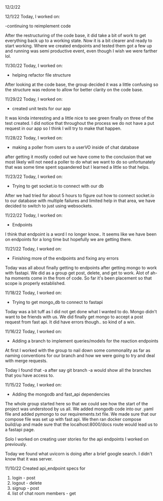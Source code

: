 12/2/22

12/1/22
Today, I worked on:

-continuing to reimplement code

After the restructuring of the code base, it did take a bit of
work to get everything back up to a working state. Now it is a bit
clearer and ready to start working. Where we created endpoints
and tested them got a few up and running was semi productive event,
even though I wish we were farther lol.

11/30/22
Today, I worked on:

- helping refactor file structure

After looking at the code base, the group decided it was a little
confusing so the structure was redone to allow for better clarity on the code base.

11/29/22
Today, I worked on:

- created unit tests for our app

It was kinda interesting and a little nice to see green finally on three of the test created.
I did notice that throughout the process we do not have a put request
in our app so I think I will try to make that happen.

11/28/22
Today, I worked on:

- making a poller from users to a userVO inside of chat database

after getting it mostly coded out we have come to the conclusion that
we most likely will not need a poller to do what we want to do so unfortunately
that was some time spent squandered but I learned a little so that helps.

11/23/22
Today, I worked on:

- Trying to get socket.io to connect with our db

After we had tried for about 5 hours to figure out how to connect
socket.io to our database with multiple failures and limited help
in that area, we have decided to switch to just using websockets.

11/22/22
Today, I worked on:

- Endpoints

I think that endpoint is a word I no longer know.. It seems
like we have been on endpoints for a long time but hopefully we
are getting there.

11/21/22
Today, I worked on:

- Finishing more of the endpoints and fixing any errors

Today was all about finally getting to endpoints after getting mongo to
work with fastapi. We did as a group get post, delete, and get to work.
Alot of ah-ha moments come in the from of code. So far it's been placement
so that scope is properly established.

11/18/22
Today, I worked on:

- Trying to get mongo_db to connect to fastapi

Today was a bit tuff as I did not get done what I wanted to do.
Mongo didn't want to be friends with us. We did finally get mongo to accept
a post request from fast api. It did have errors though.. so kind of a win.

11/16/22
Today, I worked on:

- Adding a branch to implement queries/models for the reaction endpoints

At first I worked with the group to nail down some commonality as far as naming conventions
for our branch and how we were going to try and deal with merge requests.

Today I found that -a after say git branch -a would show all the branches that you have
access to.

11/15/22
Today, I worked on:

- Adding the mongodb and fast_api dependencies

The whole group started here so that we could see how the
start of the project was understood by us all. We added mongodb code into our .yaml file and
added pymongo to our requirements.txt file. We made sure that our compose file was set up with
fast api. We then ran docker compose build/up and made sure that the localhost:8000/docs route would lead
us to a fastapi page.

Solo I worked on creating user stories for the api endpoints I worked on previously.

Today we found what uvicorn is doing after a brief google search. I didn't know that
it was server.

11/10/22
Created api_endpoint specs for

1. login - post
2. logout - delete
3. signup - post
4. list of chat room members - get
